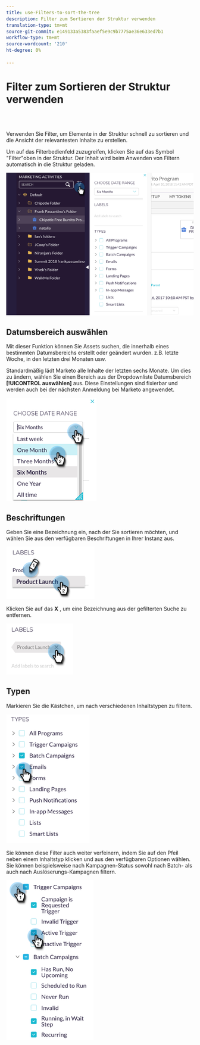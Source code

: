 ```yaml
---
title: use-Filters-to-sort-the-tree
description: Filter zum Sortieren der Struktur verwenden
translation-type: tm+mt
source-git-commit: e149133a5383faaef5e9c9b7775ae36e633ed7b1
workflow-type: tm+mt
source-wordcount: '210'
ht-degree: 0%

---
```



# Filter zum Sortieren der Struktur verwenden

<br> 

Verwenden Sie Filter, um Elemente in der Struktur schnell zu sortieren und die Ansicht der relevantesten Inhalte zu erstellen.

Um auf das Filterbedienfeld zuzugreifen, klicken Sie auf das Symbol &quot;Filter&quot;oben in der Struktur. Der Inhalt wird beim Anwenden von Filtern automatisch in die Struktur geladen.

![Bild eins](/help/sky/assets/tree/use-filters-to-sort-the-tree/use-filters-to-sort-the-tree-1.png)

## Datumsbereich auswählen

Mit dieser Funktion können Sie Assets suchen, die innerhalb eines bestimmten Datumsbereichs erstellt oder geändert wurden. z.B. letzte Woche, in den letzten drei Monaten usw.

Standardmäßig lädt Marketo alle Inhalte der letzten sechs Monate. Um dies zu ändern, wählen Sie einen Bereich aus der Dropdownliste Datumsbereich **[!UICONTROL auswählen]** aus. Diese Einstellungen sind fixierbar und werden auch bei der nächsten Anmeldung bei Marketo angewendet.

![Bild zwei](/help/sky/assets/tree/use-filters-to-sort-the-tree/use-filters-to-sort-the-tree-2.png)

## Beschriftungen

Geben Sie eine Bezeichnung ein, nach der Sie sortieren möchten, und wählen Sie aus den verfügbaren Beschriftungen in Ihrer Instanz aus.

![Bild drei](/help/sky/assets/tree/use-filters-to-sort-the-tree/use-filters-to-sort-the-tree-3.png)

Klicken Sie auf das **X** , um eine Bezeichnung aus der gefilterten Suche zu entfernen.

![Bild vier](/help/sky/assets/tree/use-filters-to-sort-the-tree/use-filters-to-sort-the-tree-4.png)

## Typen

Markieren Sie die Kästchen, um nach verschiedenen Inhaltstypen zu filtern.

![Bild fünf](/help/sky/assets/tree/use-filters-to-sort-the-tree/use-filters-to-sort-the-tree-5.png)

Sie können diese Filter auch weiter verfeinern, indem Sie auf den Pfeil neben einem Inhaltstyp klicken und aus den verfügbaren Optionen wählen. Sie können beispielsweise nach Kampagnen-Status sowohl nach Batch- als auch nach Auslöserungs-Kampagnen filtern.

![Bild sechs](/help/sky/assets/tree/use-filters-to-sort-the-tree/use-filters-to-sort-the-tree-6.png)
